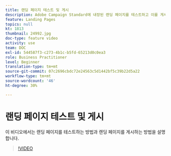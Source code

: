 ```yaml
---
title: 랜딩 페이지 테스트 및 게시
description: Adobe Campaign Standard에 내장된 랜딩 페이지를 테스트하고 이를 게시하는 방법을 알아봅니다.
feature: Landing Pages
topics: null
kt: 1813
thumbnail: 24992.jpg
doc-type: feature video
activity: use
team: DOC
exl-id: 544587f3-c273-4b1c-b5fd-65213d0c0ea3
role: Business Practitioner
level: Beginner
translation-type: tm+mt
source-git-commit: 07c2696cbdc72e24563c5d1442bf5c39b22d5a22
workflow-type: tm+mt
source-wordcount: '46'
ht-degree: 30%

---
```


# 랜딩 페이지 테스트 및 게시

이 비디오에서는 랜딩 페이지를 테스트하는 방법과 랜딩 페이지를 게시하는 방법을 설명합니다.

>[!VIDEO](https://video.tv.adobe.com/v/24092?quality=12)

